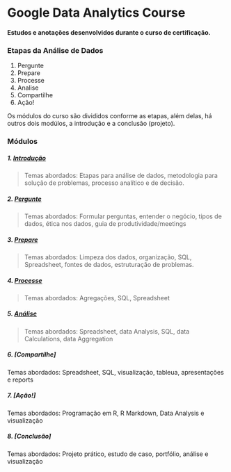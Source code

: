 # Google Data Analytics Course
#### Estudos e anotações desenvolvidos durante o curso de certificação.

### Etapas da Análise de Dados
 
 1. Pergunte
 2. Prepare
 3. Processe
 4. Analise
 5. Compartilhe
 6. Ação!
   
Os módulos do curso são divididos conforme as etapas, além delas, há outros dois modúlos, a introdução e a conclusão (projeto).

### Módulos
##### 1. [Introdução](https://github.com/matheusbuniotto/Google-Data-Analytics-Certification/blob/master/M%C3%B3dulos/introdu%C3%A7%C3%A3o.md)
> Temas abordados: Etapas para análise de dados, metodologia para solução de problemas, processo analítico e de decisão.
##### 2. [Pergunte](https://github.com/matheusbuniotto/Google-Data-Analytics-Certification/blob/master/M%C3%B3dulos/pergunte.md)
> Temas abordados: Formular perguntas, entender o negócio, tipos de dados, ética nos dados, guia de produtividade/meetings

##### 3. [Prepare](https://github.com/matheusbuniotto/Google-Data-Analytics-Certification/blob/master/M%C3%B3dulos/prepare.md)
> Temas abordados: Limpeza dos dados, organização, SQL, Spreadsheet, fontes de dados, estruturação de problemas.

##### 4. [Processe](https://github.com/matheusbuniotto/Google-Data-Analytics-Certification/blob/master/M%C3%B3dulos/processe.md)
> Temas abordados: Agregações, SQL, Spreadsheet 
##### 5. [Análise](https://github.com/matheusbuniotto/Google-Data-Analytics-Certification/blob/265005eab035083a4e1ddd4c161cfcd363f38ca0/M%C3%B3dulos/analise.md)
> Temas abordados: Spreadsheet, data Analysis, SQL, data Calculations, 
data Aggregation
##### 6. [Compartilhe]  
 Temas abordados: Spreadsheet, SQL, visualização, tableua, apresentações e reports 

##### 7. [Ação!]
 Temas abordados: Programação em R, R Markdown, Data Analysis e visualização
##### 8. [Conclusão]
 Temas abordados: Projeto prático, estudo de caso, portfólio, análise e visualização